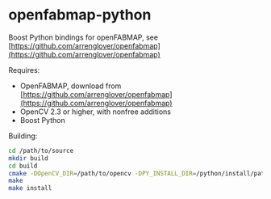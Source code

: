 # openfabmap-python
Boost Python bindings for openFABMAP, see [https://github.com/arrenglover/openfabmap](https://github.com/arrenglover/openfabmap)

Requires:
- OpenFABMAP, download from [https://github.com/arrenglover/openfabmap](https://github.com/arrenglover/openfabmap)
- OpenCV 2.3 or higher, with nonfree additions
- Boost Python

Building:
```bash
cd /path/to/source
mkdir build
cd build
cmake -DOpenCV_DIR=/path/to/opencv -DPY_INSTALL_DIR=/python/install/path ..
make
make install
```

